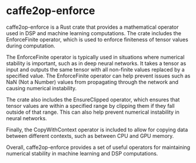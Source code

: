 # caffe2op-enforce

caffe2op-enforce is a Rust crate that provides
a mathematical operator used in DSP and machine
learning computations. The crate includes the
EnforceFinite operator, which is used to enforce
finiteness of tensor values during computation.

The EnforceFinite operator is typically used in
situations where numerical stability is important,
such as in deep neural networks. It takes a tensor
as input and outputs the same tensor with all
non-finite values replaced by a specified
value. The EnforceFinite operator can help prevent
issues such as NaN (Not a Number) values from
propagating through the network and causing
numerical instability.

The crate also includes the EnsureClipped
operator, which ensures that tensor values are
within a specified range by clipping them if they
fall outside of that range. This can also help
prevent numerical instability in neural networks.

Finally, the CopyWithContext operator is included
to allow for copying data between different
contexts, such as between CPU and GPU memory.

Overall, caffe2op-enforce provides a set of useful
operators for maintaining numerical stability in
machine learning and DSP computations.
